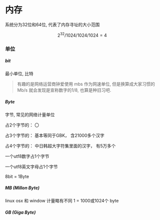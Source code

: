 # 内存

系统分为32位和64位, 代表了内存寻址的大小范围

```math
    2^32/1024/1024/1024 = 4
```

### 单位

##### bit

最小单位, 比特

> 有趣的是网络运营商钟爱使用 mbs 作为网速单位, 但是换算成大家习惯的 Mb/s 就会发现是宣称数字的1/8, 也算是种旧习吧.

##### Byte

字节, 常见的网络计量单位

占2个字节的： 〇

占3个字节的： 基本等同于GBK， 含21000多个汉字

占4个字节的： 中日韩超大字符集里面的汉字， 有5万多个

一个utf8数字占1个字节

一个utf8英文字母占1个字节

8bit = 1Byte

##### MB (Millon Byte)

linux osx 和 window 计量略有不同 1 = 1000或1024个 byte

##### GB (Giga Byte)

